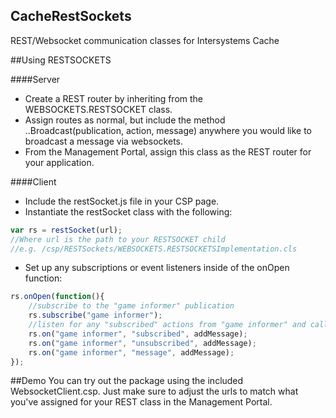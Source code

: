 ## CacheRestSockets
REST/Websocket communication classes for Intersystems Cache

##Using RESTSOCKETS

####Server

* Create a REST router by inheriting from the WEBSOCKETS.RESTSOCKET class.
* Assign routes as normal, but include the method ..Broadcast(publication, action, message) anywhere you would like to broadcast a message via websockets.
* From the Management Portal, assign this class as the REST router for your application.

####Client

* Include the restSocket.js file in your CSP page.
* Instantiate the restSocket class with the following:

```javascript
var rs = restSocket(url); 
//Where url is the path to your RESTSOCKET child 
//e.g. /csp/RESTSockets/WEBSOCKETS.RESTSOCKETSImplementation.cls
```

* Set up any subscriptions or event listeners inside of the onOpen function:

```javascript
rs.onOpen(function(){
    //subscribe to the "game informer" publication
	rs.subscribe("game informer"); 
	//listen for any "subscribed" actions from "game informer" and call the addMessage function.
	rs.on("game informer", "subscribed", addMessage);
	rs.on("game informer", "unsubscribed", addMessage);
	rs.on("game informer", "message", addMessage);
});
```

##Demo
You can try out the package using the included WebsocketClient.csp. Just make sure to adjust the urls to match what you've 
assigned for your REST class in the Management Portal.
